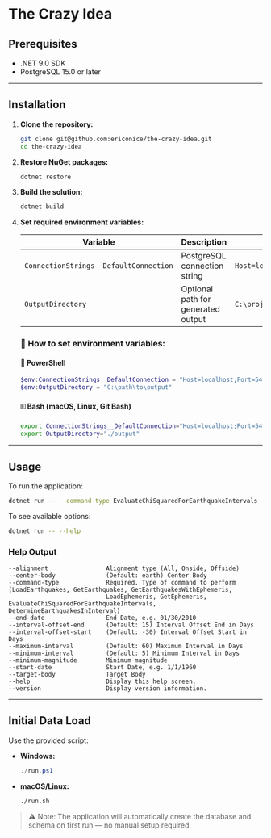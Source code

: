 ﻿# The Crazy Idea

## Prerequisites

* .NET 9.0 SDK
* PostgreSQL 15.0 or later

---

## Installation

1. **Clone the repository:**

   ```bash
   git clone git@github.com:ericonice/the-crazy-idea.git
   cd the-crazy-idea
   ```

2. **Restore NuGet packages:**

   ```bash
   dotnet restore
   ```

3. **Build the solution:**

   ```bash
   dotnet build
   ```

4. **Set required environment variables:**

   | Variable                               | Description                        | Example Value                                                                            |
   | -------------------------------------- | ---------------------------------- | ---------------------------------------------------------------------------------------- |
   | `ConnectionStrings__DefaultConnection` | PostgreSQL connection string       | `Host=localhost;Port=5432;Database=the_crazy_idea;Username=your_user;Password=your_pass` |
   | `OutputDirectory`                      | Optional path for generated output | `C:\projects\the-crazy-idea\output`                                                      |

   ### 🔧 How to set environment variables:

   #### 🗾 PowerShell

   ```powershell
   $env:ConnectionStrings__DefaultConnection = "Host=localhost;Port=5432;Database=the_crazy_idea;Username=your_user;Password=your_pass"
   $env:OutputDirectory = "C:\path\to\output"
   ```

   #### 🗉️ Bash (macOS, Linux, Git Bash)

   ```bash
   export ConnectionStrings__DefaultConnection="Host=localhost;Port=5432;Database=the_crazy_idea;Username=your_user;Password=your_pass"
   export OutputDirectory="./output"
   ```

---

## Usage

To run the application:

```bash
dotnet run -- --command-type EvaluateChiSquaredForEarthquakeIntervals --center-body earth --target-body jupiter --minimum-magnitude 7 --start-date 1/1/1960 --end-date 12/31/2024 --interval-offset-start -60 --interval-offset-end 60 --minimum-interval 5 --maximum-interval 60
```

To see available options:

```bash
dotnet run -- --help
```

### Help Output

```
--alignment                Alignment type (All, Onside, Offside)
--center-body              (Default: earth) Center Body
--command-type             Required. Type of command to perform (LoadEarthquakes, GetEarthquakes, GetEarthquakesWithEphemeris,
                           LoadEphemeris, GetEphemeris, EvaluateChiSquaredForEarthquakeIntervals, DetermineEarthquakesInInterval)
--end-date                 End Date, e.g. 01/30/2010
--interval-offset-end      (Default: 15) Interval Offset End in Days
--interval-offset-start    (Default: -30) Interval Offset Start in Days
--maximum-interval         (Default: 60) Maximum Interval in Days
--minimum-interval         (Default: 5) Minimum Interval in Days
--minimum-magnitude        Minimum magnitude
--start-date               Start Date, e.g. 1/1/1960
--target-body              Target Body
--help                     Display this help screen.
--version                  Display version information.
```

---

## Initial Data Load

Use the provided script:

* **Windows:**

  ```powershell
  ./run.ps1
  ```

* **macOS/Linux:**

  ```bash
  ./run.sh
  ```

> ⚠️ Note: The application will automatically create the database and schema on first run — no manual setup required.
